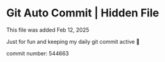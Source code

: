 # Git Auto Commit | Hidden File

This file was added Feb 12, 2025

Just for fun and keeping my daily git commit active 🤪

commit number: 544663
